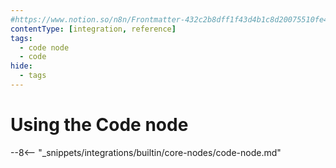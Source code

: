 ```yaml
---
#https://www.notion.so/n8n/Frontmatter-432c2b8dff1f43d4b1c8d20075510fe4
contentType: [integration, reference]
tags:
  - code node
  - code
hide:
  - tags
---
```


# Using the Code node

--8<-- "_snippets/integrations/builtin/core-nodes/code-node.md"
